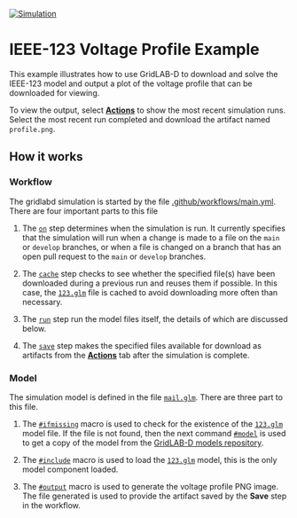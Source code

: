 [![Simulation](https://github.com/dchassin/gridlabd-example-ieee123-voltage-profile/actions/workflows/main.yml/badge.svg)](https://github.com/dchassin/gridlabd-example-ieee123-voltage-profile/actions/workflows/main.yml)

# IEEE-123 Voltage Profile Example

This example illustrates how to use GridLAB-D to download and solve the IEEE-123 model and output a plot of the voltage profile that can be downloaded for viewing.

To view the output, select [**Actions**](https://github.com/dchassin/gridlabd-example-ieee123-voltage-profile/actions) to show the most recent simulation runs. Select the most recent run completed and download the artifact named `profile.png`.

## How it works

### Workflow

The gridlabd simulation is started by the file [.github/workflows/main.yml](.github/workflows/main.yml).  There are four important parts to this file

1. The [`on`](.github/workflows/main.yml#L3) step determines when the simulation is run. It currently specifies that the simulation will run when a change is made to a file on the `main` or `develop` branches, or when a file is changed on a branch that has an open pull request to the `main` or `develop` branches.

2. The [`cache`](.github/workflows/main.yml#L17) step checks to see whether the specified file(s) have been downloaded during a previous run and reuses them if possible.  In this case, the [`123.glm`](https://github.com/arras-energy/gridlabd-models/blob/master/gridlabd-4/IEEE/123.glm) file is cached to avoid downloading more often than necessary.

3. The [`run`](.github/workflows/main.yml#L28) step run the model files itself, the details of which are discussed below.

4. The [`save`](.github/workflows/main.yml#L31) step makes the specified files available for download as artifacts from the [**Actions**](https://github.com/dchassin/gridlabd-example-ieee123-voltage-profile/actions) tab after the simulation is complete.

### Model

The simulation model is defined in the file [`mail.glm`](main.glm).  There are three part to this file.

1. The [`#ifmissing`](main.glm#L1) macro is used to check for the existence of the [`123.glm`](https://github.com/arras-energy/gridlabd-models/blob/master/gridlabd-4/IEEE/123.glm) model file. If the file is not found, then the next command [`#model`](main.glm#L2) is used to get a copy of the model from the [GridLAB-D models repository](https://github.com/arras-energy/gridlabd-models).

2. The [`#include`](main.glm#L4) macro is used to load the [`123.glm`](https://github.com/arras-energy/gridlabd-models/blob/master/gridlabd-4/IEEE/123.glm) model, this is the only model component loaded.

3. The [`#output`](main.glm#L5) macro is used to generate the voltage profile PNG image.  The file generated is used to provide the artifact saved by the **Save** step in the workflow.


